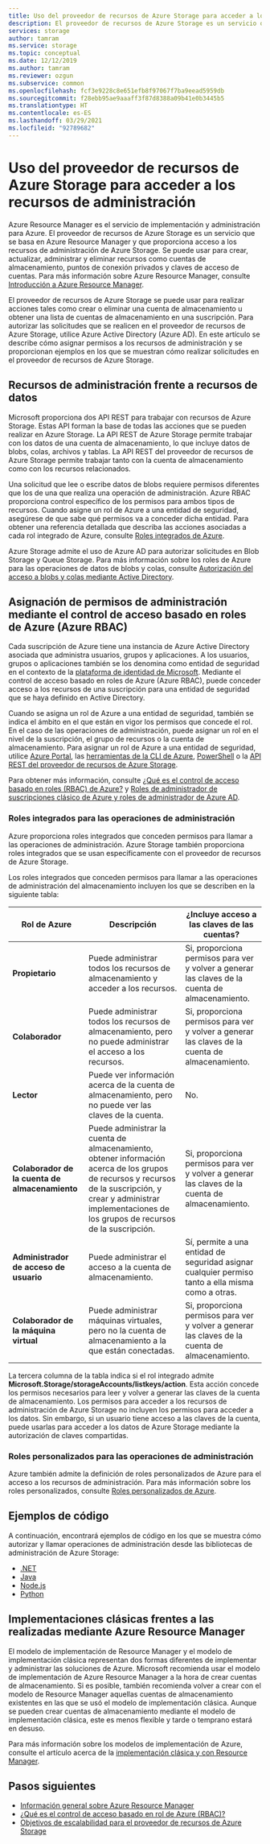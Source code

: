 ```yaml
---
title: Uso del proveedor de recursos de Azure Storage para acceder a los recursos de administración
description: El proveedor de recursos de Azure Storage es un servicio que proporciona acceso a los recursos de administración de Azure Storage. Se puede usar para crear, actualizar, administrar y eliminar recursos como cuentas de almacenamiento, puntos de conexión privados y claves de acceso de cuentas.
services: storage
author: tamram
ms.service: storage
ms.topic: conceptual
ms.date: 12/12/2019
ms.author: tamram
ms.reviewer: ozgun
ms.subservice: common
ms.openlocfilehash: fcf3e9228c8e651efb8f97067f7ba9eead5959db
ms.sourcegitcommit: f28ebb95ae9aaaff3f87d8388a09b41e0b3445b5
ms.translationtype: HT
ms.contentlocale: es-ES
ms.lasthandoff: 03/29/2021
ms.locfileid: "92789682"
---
```

# <a name="use-the-azure-storage-resource-provider-to-access-management-resources"></a>Uso del proveedor de recursos de Azure Storage para acceder a los recursos de administración

Azure Resource Manager es el servicio de implementación y administración para Azure. El proveedor de recursos de Azure Storage es un servicio que se basa en Azure Resource Manager y que proporciona acceso a los recursos de administración de Azure Storage. Se puede usar para crear, actualizar, administrar y eliminar recursos como cuentas de almacenamiento, puntos de conexión privados y claves de acceso de cuentas. Para más información sobre Azure Resource Manager, consulte [Introducción a Azure Resource Manager](../../azure-resource-manager/management/overview.md).

El proveedor de recursos de Azure Storage se puede usar para realizar acciones tales como crear o eliminar una cuenta de almacenamiento u obtener una lista de cuentas de almacenamiento en una suscripción. Para autorizar las solicitudes que se realicen en el proveedor de recursos de Azure Storage, utilice Azure Active Directory (Azure AD). En este artículo se describe cómo asignar permisos a los recursos de administración y se proporcionan ejemplos en los que se muestran cómo realizar solicitudes en el proveedor de recursos de Azure Storage.

## <a name="management-resources-versus-data-resources"></a>Recursos de administración frente a recursos de datos

Microsoft proporciona dos API REST para trabajar con recursos de Azure Storage. Estas API forman la base de todas las acciones que se pueden realizar en Azure Storage. La API REST de Azure Storage permite trabajar con los datos de una cuenta de almacenamiento, lo que incluye datos de blobs, colas, archivos y tablas. La API REST del proveedor de recursos de Azure Storage permite trabajar tanto con la cuenta de almacenamiento como con los recursos relacionados.

Una solicitud que lee o escribe datos de blobs requiere permisos diferentes que los de una que realiza una operación de administración. Azure RBAC proporciona control específico de los permisos para ambos tipos de recursos. Cuando asigne un rol de Azure a una entidad de seguridad, asegúrese de que sabe qué permisos va a conceder dicha entidad. Para obtener una referencia detallada que describa las acciones asociadas a cada rol integrado de Azure, consulte [Roles integrados de Azure](../../role-based-access-control/built-in-roles.md).

Azure Storage admite el uso de Azure AD para autorizar solicitudes en Blob Storage y Queue Storage. Para más información sobre los roles de Azure para las operaciones de datos de blobs y colas, consulte [Autorización del acceso a blobs y colas mediante Active Directory](storage-auth-aad.md).

## <a name="assign-management-permissions-with-azure-role-based-access-control-azure-rbac"></a>Asignación de permisos de administración mediante el control de acceso basado en roles de Azure (Azure RBAC)

Cada suscripción de Azure tiene una instancia de Azure Active Directory asociada que administra usuarios, grupos y aplicaciones. A los usuarios, grupos o aplicaciones también se los denomina como entidad de seguridad en el contexto de la [plataforma de identidad de Microsoft](../../active-directory/develop/index.yml). Mediante el control de acceso basado en roles de Azure (Azure RBAC), puede conceder acceso a los recursos de una suscripción para una entidad de seguridad que se haya definido en Active Directory.

Cuando se asigna un rol de Azure a una entidad de seguridad, también se indica el ámbito en el que están en vigor los permisos que concede el rol. En el caso de las operaciones de administración, puede asignar un rol en el nivel de la suscripción, el grupo de recursos o la cuenta de almacenamiento. Para asignar un rol de Azure a una entidad de seguridad, utilice [Azure Portal](https://portal.azure.com/), las [herramientas de la CLI de Azure](/cli/azure/install-classic-cli), [PowerShell](/powershell/azure/) o la [API REST del proveedor de recursos de Azure Storage](/rest/api/storagerp).

Para obtener más información, consulte [¿Qué es el control de acceso basado en roles (RBAC) de Azure?](../../role-based-access-control/overview.md) y [Roles de administrador de suscripciones clásico de Azure y roles de administrador de Azure AD](../../role-based-access-control/rbac-and-directory-admin-roles.md).

### <a name="built-in-roles-for-management-operations"></a>Roles integrados para las operaciones de administración

Azure proporciona roles integrados que conceden permisos para llamar a las operaciones de administración. Azure Storage también proporciona roles integrados que se usan específicamente con el proveedor de recursos de Azure Storage.

Los roles integrados que conceden permisos para llamar a las operaciones de administración del almacenamiento incluyen los que se describen en la siguiente tabla:

|    Rol de Azure    |    Descripción    |    ¿Incluye acceso a las claves de las cuentas?    |
|---------------------------------|------------------------------------------------------------------------------------------------------------------------------------------------------------------------|---------------------------------------------------------------------------------------|
| **Propietario** | Puede administrar todos los recursos de almacenamiento y acceder a los recursos.  | Si, proporciona permisos para ver y volver a generar las claves de la cuenta de almacenamiento. |
| **Colaborador**  | Puede administrar todos los recursos de almacenamiento, pero no puede administrar el acceso a los recursos. | Si, proporciona permisos para ver y volver a generar las claves de la cuenta de almacenamiento. |
| **Lector** | Puede ver información acerca de la cuenta de almacenamiento, pero no puede ver las claves de la cuenta. | No. |
| **Colaborador de la cuenta de almacenamiento** | Puede administrar la cuenta de almacenamiento, obtener información acerca de los grupos de recursos y recursos de la suscripción, y crear y administrar implementaciones de los grupos de recursos de la suscripción. | Si, proporciona permisos para ver y volver a generar las claves de la cuenta de almacenamiento. |
| **Administrador de acceso de usuario** | Puede administrar el acceso a la cuenta de almacenamiento.   | Sí, permite a una entidad de seguridad asignar cualquier permiso tanto a ella misma como a otras. |
| **Colaborador de la máquina virtual** | Puede administrar máquinas virtuales, pero no la cuenta de almacenamiento a la que están conectadas.   | Si, proporciona permisos para ver y volver a generar las claves de la cuenta de almacenamiento. |

La tercera columna de la tabla indica si el rol integrado admite **Microsoft.Storage/storageAccounts/listkeys/action**. Esta acción concede los permisos necesarios para leer y volver a generar las claves de la cuenta de almacenamiento. Los permisos para acceder a los recursos de administración de Azure Storage no incluyen los permisos para acceder a los datos. Sin embargo, si un usuario tiene acceso a las claves de la cuenta, puede usarlas para acceder a los datos de Azure Storage mediante la autorización de claves compartidas.

### <a name="custom-roles-for-management-operations"></a>Roles personalizados para las operaciones de administración

Azure también admite la definición de roles personalizados de Azure para el acceso a los recursos de administración. Para más información sobre los roles personalizados, consulte [Roles personalizados de Azure](../../role-based-access-control/custom-roles.md).

## <a name="code-samples"></a>Ejemplos de código

A continuación, encontrará ejemplos de código en los que se muestra cómo autorizar y llamar operaciones de administración desde las bibliotecas de administración de Azure Storage:

- [.NET](https://github.com/Azure-Samples/storage-dotnet-resource-provider-getting-started)
- [Java](https://github.com/Azure-Samples/storage-java-manage-storage-accounts)
- [Node.js](https://github.com/Azure-Samples/storage-node-resource-provider-getting-started)
- [Python](https://github.com/Azure-Samples/storage-python-manage)

## <a name="azure-resource-manager-versus-classic-deployments"></a>Implementaciones clásicas frentes a las realizadas mediante Azure Resource Manager

El modelo de implementación de Resource Manager y el modelo de implementación clásica representan dos formas diferentes de implementar y administrar las soluciones de Azure. Microsoft recomienda usar el modelo de implementación de Azure Resource Manager a la hora de crear cuentas de almacenamiento. Si es posible, también recomienda volver a crear con el modelo de Resource Manager aquellas cuentas de almacenamiento existentes en las que se usó el modelo de implementación clásica. Aunque se pueden crear cuentas de almacenamiento mediante el modelo de implementación clásica, este es menos flexible y tarde o temprano estará en desuso.

Para más información sobre los modelos de implementación de Azure, consulte el artículo acerca de la [implementación clásica y con Resource Manager](../../azure-resource-manager/management/deployment-models.md).

## <a name="next-steps"></a>Pasos siguientes

- [Información general sobre Azure Resource Manager](../../azure-resource-manager/management/overview.md)
- [¿Qué es el control de acceso basado en rol de Azure (RBAC)?](../../role-based-access-control/overview.md)
- [Objetivos de escalabilidad para el proveedor de recursos de Azure Storage](scalability-targets-resource-provider.md)
